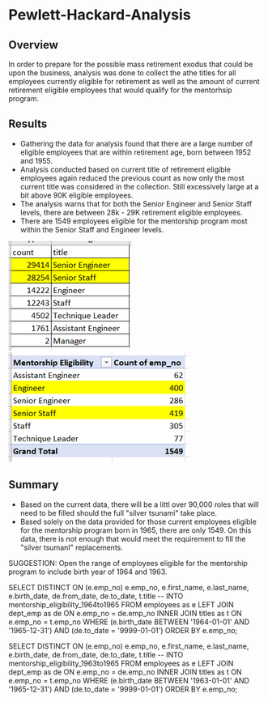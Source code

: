 # Pewlett-Hackard-Analysis

## Overview
In order to prepare for the possible mass retirement exodus that could be upon the business, analysis was done to collect the athe titles for all employees currently eligible for retirement as well as the amount of current retirement eligible employees that would qualify for the mentorhsip program.    

## Results
* Gathering the data for analysis found that there are  a large number of eligible employees that are within retirement age, born between 1952 and 1955.
* Analysis conducted based on current title of retirement eligible employees again reduced the previous count as now only the most current title was considered in the collection.  Still excessively large at a bit above 90K eligible employees.
* The analysis warns that for both the Senior Engineer and Senior Staff levels, there are between 28k - 29K retirement eligible employees.
* There are 1549 employees eligible for the mentorship program most within the Senior Staff and Engineer levels.

![screenshot1](https://github.com/VRivera13/Pewlett-Hackard-Analysis/blob/main/Data/Retiring%20Titles.png)
![screenshot2](https://github.com/VRivera13/Pewlett-Hackard-Analysis/blob/main/Data/Mentoriship%20Eligibility.png)

## Summary
* Based on the current data, there will be a littl over 90,000 roles that will need to be filled should the full "silver tsunami" take place.
* Based solely on the data provided for those current employees eligible for the mentorship program born in 1965, there are only 1549.   On this data, there is not enough that would meet the requirement to fill the "silver tsumanI" replacements.

SUGGESTION: Open the range of employees eligible for the mentorship program to include birth year of 1964 and 1963.

SELECT DISTINCT ON (e.emp_no) e.emp_no, e.first_name, e.last_name, e.birth_date, de.from_date, de.to_date, t.title
-- INTO mentorship_eligibility_1964to1965
FROM employees as e
LEFT JOIN dept_emp as de
ON e.emp_no = de.emp_no
INNER JOIN titles as t
ON e.emp_no = t.emp_no
WHERE (e.birth_date BETWEEN '1964-01-01' AND '1965-12-31') AND (de.to_date = '9999-01-01')
ORDER BY e.emp_no;

SELECT DISTINCT ON (e.emp_no) e.emp_no, e.first_name, e.last_name, e.birth_date, de.from_date, de.to_date, t.title
-- INTO mentorship_eligibility_1963to1965
FROM employees as e
LEFT JOIN dept_emp as de
ON e.emp_no = de.emp_no
INNER JOIN titles as t
ON e.emp_no = t.emp_no
WHERE (e.birth_date BETWEEN '1963-01-01' AND '1965-12-31') AND (de.to_date = '9999-01-01')
ORDER BY e.emp_no;
